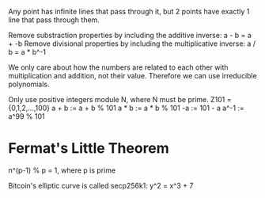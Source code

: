 Any point has infinite lines that pass through it, but 2 points have exactly 1 line that pass through them.

Remove substraction properties by including the additive inverse: a - b = a + -b
Remove divisional properties by including the multiplicative inverse: a / b = a * b^-1

We only care about how the numbers are related to each other with multiplication and addition, not their value. Therefore we can use irreducible polynomials.

Only use positive integers module N, where N must be prime.
Z101 = {0,1,2,...,100}
a + b := a + b % 101
a * b := a * b % 101
-a    := 101 - a
a^-1  := a^99 % 101

# Fermat's Little Theorem
n^(p-1) % p = 1, where p is prime

Bitcoin's elliptic curve is called secp256k1: y^2 = x^3 + 7